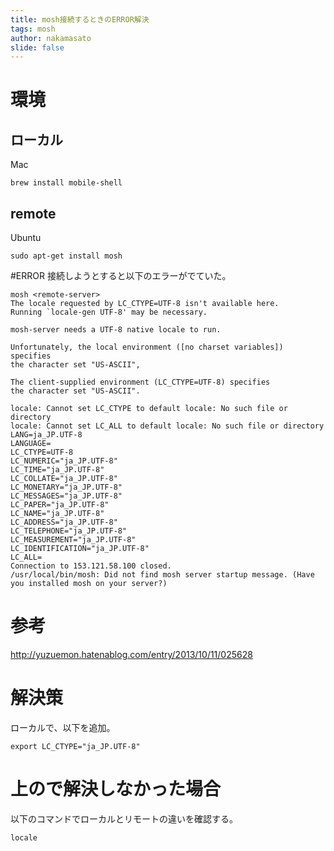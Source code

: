 ```yaml
---
title: mosh接続するときのERROR解決
tags: mosh
author: nakamasato
slide: false
---
```

# 環境


## ローカル
Mac

```
brew install mobile-shell
```

## remote

Ubuntu

```
sudo apt-get install mosh
```


#ERROR
接続しようとすると以下のエラーがでていた。

```
mosh <remote-server>
The locale requested by LC_CTYPE=UTF-8 isn't available here.
Running `locale-gen UTF-8' may be necessary.

mosh-server needs a UTF-8 native locale to run.

Unfortunately, the local environment ([no charset variables]) specifies
the character set "US-ASCII",

The client-supplied environment (LC_CTYPE=UTF-8) specifies
the character set "US-ASCII".

locale: Cannot set LC_CTYPE to default locale: No such file or directory
locale: Cannot set LC_ALL to default locale: No such file or directory
LANG=ja_JP.UTF-8
LANGUAGE=
LC_CTYPE=UTF-8
LC_NUMERIC="ja_JP.UTF-8"
LC_TIME="ja_JP.UTF-8"
LC_COLLATE="ja_JP.UTF-8"
LC_MONETARY="ja_JP.UTF-8"
LC_MESSAGES="ja_JP.UTF-8"
LC_PAPER="ja_JP.UTF-8"
LC_NAME="ja_JP.UTF-8"
LC_ADDRESS="ja_JP.UTF-8"
LC_TELEPHONE="ja_JP.UTF-8"
LC_MEASUREMENT="ja_JP.UTF-8"
LC_IDENTIFICATION="ja_JP.UTF-8"
LC_ALL=
Connection to 153.121.58.100 closed.
/usr/local/bin/mosh: Did not find mosh server startup message. (Have you installed mosh on your server?)
```

# 参考

http://yuzuemon.hatenablog.com/entry/2013/10/11/025628

# 解決策

ローカルで、以下を追加。

```
export LC_CTYPE="ja_JP.UTF-8"
```

# 上ので解決しなかった場合

以下のコマンドでローカルとリモートの違いを確認する。

```
locale
```

